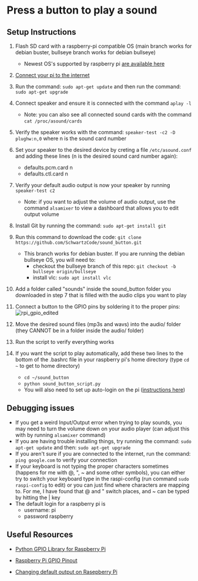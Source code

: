 # Press a button to play a sound

## Setup Instructions
1. Flash SD card with a raspberry-pi compatible OS (main branch works for debian buster, bullseye branch works for debian bullseye)
    - Newest OS's supported by raspberry pi [are available here](https://www.raspberrypi.com/software/operating-systems/)
2. [Connect your pi to the internet](https://raspberrypihq.com/how-to-connect-your-raspberry-pi-to-wifi/)
3. Run the command: `sudo apt-get update` and then run the command: `sudo apt-get upgrade`
4. Connect speaker and ensure it is connected with the command `aplay -l`
    - Note: you can also see all connected sound cards with the command `cat /proc/asound/cards`
5. Verify the speaker works with the command: `speaker-test -c2 -D plughw:n,0` where n is the sound card number
6. Set your speaker to the desired device by creting a file `/etc/asound.conf` and adding these lines (n is the desired sound card number again):
    - defaults.pcm.card n
    - defaults.ctl.card n
7. Verify your default audio output is now your speaker by running `speaker-test c2`
    - Note: if you want to adjust the volume of audio output, use the command `alsamixer` to view a dashboard that allows you to edit output volume
8. Install Git by running the command: `sudo apt-get install git`
9. Run this command to download the code: `git clone https://github.com/SchwartzCode/sound_button.git`
    - This branch works for debian buster. If you are running the debian bullseye OS, you will need to:
        - checkout the bullseye branch of this repo: `git checkout -b bullseye origin/bullseye`
        - install vlc: `sudo apt install vlc`
10. Add a folder called "sounds" inside the sound\_button folder you downloaded in step 7 that is filled with the audio clips you want to play
11. Connect a button to the GPIO pins by soldering it to the proper pins:
    ![rpi_gpio_edited](https://user-images.githubusercontent.com/496532/147787177-8962b0be-fc85-4006-85a0-61c972daafd0.png)

12. Move the desired sound files (mp3s and wavs) into the audio/ folder (they CANNOT be in a folder inside the audio/ folder)
13. Run the script to verify everything works
14. If you want the script to play automatically, add these two lines to the bottom of the .bashrc file in your raspberry pi's home directory (type `cd ~` to get to home directory)
    - `cd ~/sound_button`
    - `python sound_button_script.py`
    - You will also need to set up auto-login on the pi ([instructions here](https://raspberrypi.stackexchange.com/questions/40415/how-to-enable-auto-login))

## Debugging issues
- If you get a weird Input/Output error when trying to play sounds, you may need to turn the volume down on your audio player (can adjust this with by running `alsamixer` command)
- If you are having trouble installing things, try running the command: `sudo apt-get update` and then: `sudo apt-get upgrade`
- If you aren't sure if you are connected to the internet, run the command: `ping google.com` to verify your connection
- If your keyboard is not typing the proper characters sometimes (happens for me with @, ", ~ and some other symbols), you can either try to switch your keyboard type in the raspi-config (run command `sudo raspi-config` to edit) or you can just find where characters are mapping to. For me, I have found that @ and " switch places, and ~ can be typed by hitting the | key 
- The default login for a raspberry pi is 
    - username: pi
    - password raspberry

## Useful Resources

- [Python GPIO Library for Raspberry Pi](https://sourceforge.net/p/raspberry-gpio-python/wiki/BasicUsage/)

- [Raspberry Pi GPIO Pinout](https://iot4beginners.com/difference-between-bcm-and-board-pin-numbering-in-raspberry-pi/)

- [Changing default output on Rasepberry Pi](https://learn.adafruit.com/usb-audio-cards-with-a-raspberry-pi/updating-alsa-config)
